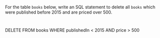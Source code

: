 For the table `books` below, write an SQL statement to delete all `books` which were published before 2015 and are priced over 500.



<codeblock language="sql" dbName="students3-v4.db" focusTableAfterRun="books" type="exercise" testMode="fixedInput">
<code>

</code>

<solution>
DELETE FROM books
WHERE       publishedIn < 2015 AND
            price > 500
</solution>
</codeblock>